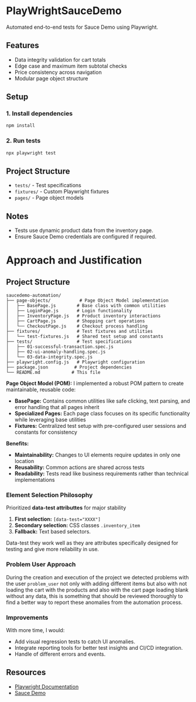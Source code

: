 # PlayWrightSauceDemo

Automated end-to-end tests for Sauce Demo using Playwright.

## Features

- Data integrity validation for cart totals
- Edge case and maximum item subtotal checks
- Price consistency across navigation
- Modular page object structure

## Setup

### 1. Install dependencies

```bash
npm install
```

### 2. Run tests

```bash
npx playwright test
```

## Project Structure

- `tests/` - Test specifications
- `fixtures/` - Custom Playwright fixtures
- `pages/` - Page object models

## Notes

- Tests use dynamic product data from the inventory page.
- Ensure Sauce Demo credentials are configured if required.

# Approach and Justification

## Project Structure

```
saucedemo-automation/
├── page-objects/           # Page Object Model implementation
│   ├── BasePage.js        # Base class with common utilities
│   ├── LoginPage.js       # Login functionality
│   ├── InventoryPage.js   # Product inventory interactions
│   ├── CartPage.js        # Shopping cart operations
│   └── CheckoutPage.js    # Checkout process handling
├── fixtures/              # Test fixtures and utilities
│   └── test-fixtures.js   # Shared test setup and constants
├── tests/                 # Test specifications
│   ├── 01-successful-transaction.spec.js
│   ├── 02-ui-anomaly-handling.spec.js
│   └── 03-data-integrity.spec.js
├── playwright.config.js   # Playwright configuration
├── package.json          # Project dependencies
└── README.md            # This file
```

**Page Object Model (POM):** I implemented a robust POM pattern to create maintainable, reusable code:

- **BasePage:** Contains common utilities like safe clicking, text parsing, and error handling that all pages inherit
- **Specialized Pages:** Each page class focuses on its specific functionality while leveraging base utilities
- **Fixtures:** Centralized test setup with pre-configured user sessions and constants for consistency

**Benefits:**
- **Maintainability:** Changes to UI elements require updates in only one location
- **Reusability:** Common actions are shared across tests
- **Readability:** Tests read like business requirements rather than technical implementations

### Element Selection Philosophy

Prioritized **data-test attributtes** for major stability

1. **First selection:** `[data-test="XXXX"]`
2. **Secondary selection:** CSS classes `.inventory_item`
3. **Fallback:** Text based selectors.

Data-test they work well as they are attributes specifically designed for testing and give more reliability in use.

### Problem User Approach

During the creation and execution of the project we detected problems with the user `problem_user` not only with adding different items but also with not loading the cart with the products and also with the cart page loading blank without any data, this is something that should be reviewed thoroughly to find a better way to report these anomalies from the automation process.

### Improvements

With more time, I would:
- Add visual regression tests to catch UI anomalies.
- Integrate reporting tools for better test insights and CI/CD integration.
- Handle of different errors and events.

## Resources

- [Playwright Documentation](https://playwright.dev/)
- [Sauce Demo](https://www.saucedemo.com/)